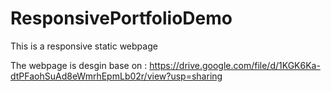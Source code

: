 # ResponsivePortfolioDemo

This is a responsive static webpage

The webpage is desgin base on : https://drive.google.com/file/d/1KGK6Ka-dtPFaohSuAd8eWmrhEpmLb02r/view?usp=sharing
